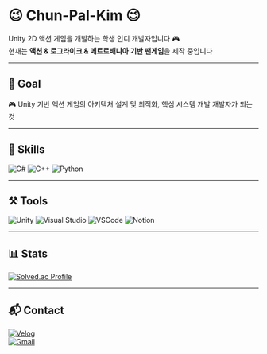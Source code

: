 # 😉 Chun-Pal-Kim 😉 
Unity 2D 액션 게임을 개발하는 학생 인디 개발자입니다 🎮  
현재는 **액션 & 로그라이크 & 메트로배니아 기반 팬게임**을 제작 중입니다


---

## 🎯 Goal  
🎮 Unity 기반 액션 게임의 아키텍처 설계 및 최적화, 핵심 시스템 개발 개발자가 되는 것

---

## 🧠 Skills

![C#](https://img.shields.io/badge/C%23-239120?style=for-the-badge&logo=c-sharp&logoColor=white)
![C++](https://img.shields.io/badge/C++-00599C?style=for-the-badge&logo=c%2B%2B&logoColor=white)
![Python](https://img.shields.io/badge/Python-3776AB?style=for-the-badge&logo=python&logoColor=white)

---

## ⚒ Tools

![Unity](https://img.shields.io/badge/Unity-100000?style=for-the-badge&logo=unity&logoColor=white)
![Visual Studio](https://img.shields.io/badge/Visual%20Studio-5C2D91?style=for-the-badge&logo=visualstudio&logoColor=white)
![VSCode](https://img.shields.io/badge/VSCode-007ACC?style=for-the-badge&logo=visualstudiocode&logoColor=white)
![Notion](https://img.shields.io/badge/Notion-000000?style=for-the-badge&logo=notion&logoColor=white)

---

## 📊 Stats

[![Solved.ac Profile](http://mazassumnida.wtf/api/v2/generate_badge?boj=lghpaul)](https://solved.ac/lghpaul/)

---

## 📬 Contact

[![Velog](https://img.shields.io/badge/Blog-Velog-20c997?style=for-the-badge&logo=velog&logoColor=white)](https://velog.io/@lghpaul)  
[![Gmail](https://img.shields.io/badge/email-ihonggu235@gmail.com-EA4335?style=flat&logo=gmail&logoColor=white)](mailto:ihonggu235@gmail.com)


